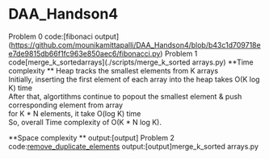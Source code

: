 # DAA_Handson4
Problem 0
code:[fibonaci output]
(https://github.com/mounikamittapalli/DAA_Handson4/blob/b43c1d709718ee7de9815db66f1fc963e850aec6/fibonacci.py)
Problem 1
code[merge_k_sortedarrays](./scripts/merge_k_sorted arrays.py)
**Time complexity **
Heap tracks the smallest elements from K arrays  
Initially, inserting the first element of each array into the heap takes O(K log K) time  
After that, algortithms continue to popout the smallest element & push corresponding element from array  
for  K * N elements, it take O(log K) time  
So, overall  Time complexity of O(K * N log K).  

**Space complexity **
output:[output]
Problem 2
code:[remove_duplicate_elements](https://github.com/mounikamittapalli/DAA_Handson4/blob/b43c1d709718ee7de9815db66f1fc963e850aec6/remove_duplicate_elements)
output:[output]merge_k_sorted arrays.py
